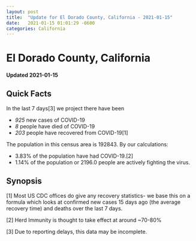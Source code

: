 ```yaml
---
layout: post
title:  "Update for El Dorado County, California - 2021-01-15"
date:   2021-01-15 01:01:29 -0600
categories: California
---
```


# El Dorado County, California
#### Updated 2021-01-15

## Quick Facts

In the last 7 days[3] we project there have been
- *925* new cases of COVID-19
- *8* people have died of COVID-19
- *203* people have recovered from COVID-19[1]

The population in this census area is 192843. By our calculations:
- 3.83% of the population have had COVID-19.[2]
- 1.14% of the population or 2196.0 people are actively fighting the virus.

## Synopsis




[1] Most US CDC offices do give any recovery statistics- we base this on a formula which looks at confirmed new cases
15 days ago (the average recovery time) and deaths over the last 7 days.

[2] Herd Immunity is thought to take effect at around ~70-80%

[3] Due to reporting delays, this data may be incomplete.
 
    